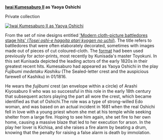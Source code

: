 **[Iwai Kumesaburo II](Group19.htm) as Yaoya Oshichi**

Private collection

[![Iwai Kumesaburo II as Yaoya Oshichi ](Kunisada_Loan_327_small.jpg)](KUN/kun327.htm)

From the set of nine designs entitled ['Modern cloth-picture battledores  stage hits' (_Tosei oshi-e hagoita  atari kyogen no uchii_)](KUN/kun479.htm). The title refers to battledores that were often elaborately decorated, sometimes with images made out of pieces of cut coloured-cloth. The [format](textF2.htm) had been used previously for actor-prints, most recently by Kunisada's master Toyokuni. In this set Kunisada depicted the leading actors of the early 1820s in their greatest recent hits. Kumesaburo had appeared as Yaoya Oshichi in the play _Fujibumi medetaku Kashiku_ (The Sealed-letter crest and the auspicious farewell of Kashiku) in 01/1816.

He wears the _fujibumi_ crest (an envelope within a circle) of Arashi Kiyosaburo II who was so successful in this role in the early 18th century that subsequent actors playing the part all wore the crest, which became identified as that of Oshichi.The role was a type of strong-willed Edo woman, and was based on an actual incident in 1681 when the real Oshichi fell in love with a young priest whom she met at his temple while seeking shelter from a large fire. Hoping to see him again, she set fire to her own home, causing a massive blaze that led to her execution for arson. In the play her lover is Kichisa, and she raises a fire alarm by beating a drum, knowing that the penalty for raising a false alarm is death by immolation.

